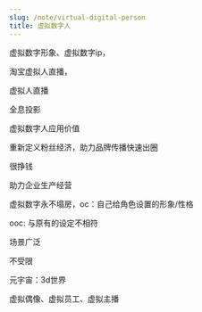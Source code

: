 ```yaml
---
slug: /note/virtual-digital-person
title: 虚拟数字人
---
```

虚拟数字形象、虚拟数字ip，

淘宝虚拟人直播，

虚拟人直播

全息投影

虚拟数字人应用价值

重新定义粉丝经济，助力品牌传播快速出圈

很挣钱

助力企业生产经营

虚拟数字永不塌房，oc：自己给角色设置的形象/性格

ooc: 与原有的设定不相符

场景广泛

不受限

元宇宙：3d世界

  

虚拟偶像、虚拟员工、虚拟主播
